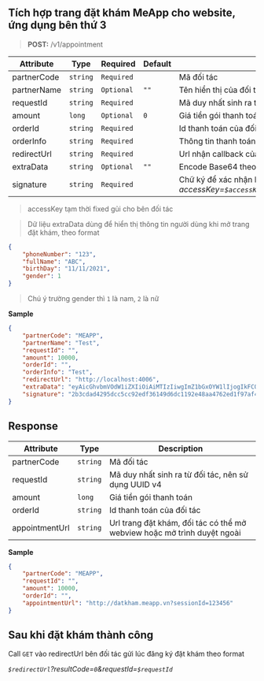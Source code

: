 ## Tích hợp trang đặt khám MeApp cho website, ứng dụng bên thứ 3

> **POST:** /v1/appointment

| Attribute | Type | Required | Default | Description |
| --- | --- | --- | --- | --- |
partnerCode | `string` | `Required` | | Mã đối tác
partnerName | `string` | `Optional` | `""` | Tên hiển thị của đối tác
requestId | `string` | `Required` | | Mã duy nhất sinh ra từ đối tác, nên sử dụng UUID v4
amount | `long` | `Optional` | `0` | Giá tiền gói thanh toán
orderId | `string` | `Required` | | Id thanh toán của đối tác
orderInfo | `string` | `Required` | | Thông tin thanh toán
redirectUrl | `string` | `Required` | | Url nhận callback của đối tác, dùng để nhận kết quả đặt khám thành công
extraData | `string` | `Optional` | `""` | Encode Base64 theo định dạng Json: `{"key": "value"}` Ví dụ với dữ liệu: `{"username": "meapp"}` thì data extraData: `eyJ1c2VybmFtZSI6ICJtZWFwcCJ9`
signature | `string` | `Required` | | Chữ ký để xác nhận bảo toàn dữ liệu. Sử dụng thuật toán Hmac_SHA256 với data phía trên theo định dạng được sort từ a-z: *accessKey=`$accessKey`&amount=`$amount`&extraData=`$extraData`&orderId=`$orderId`&orderInfo=`$orderInfo`&partnerCode=`$partnerCode`&partnerName=`$partnerName`&redirectUrl=`$redirectUrl`&requestId=`$requestId`*

> accessKey tạm thời fixed gủi cho bên đối tác

> Dữ liệu extraData dùng để hiển thị thông tin người dùng khi mở trang đặt khám, theo format 
```json
{ 
    "phoneNumber": "123", 
    "fullName": "ABC", 
    "birthDay": "11/11/2021", 
    "gender": 1 
}
``` 
> Chú ý trường gender thì `1` là nam, `2` là nữ

**Sample**
```json
{
    "partnerCode": "MEAPP",
    "partnerName": "Test",
    "requestId": "",
    "amount": 10000,
    "orderId": "",
    "orderInfo": "Test",
    "redirectUrl": "http://localhost:4006",
    "extraData": "eyAicGhvbmVOdW1iZXIiOiAiMTIzIiwgImZ1bGxOYW1lIjogIkFCQyIsICJiaXJ0aERheSI6ICIyNC8xMS8yMDIxIiwgImdlbmRlciI6IDEgfQ",
    "signature": "2b3cdad4295dcc5cc92edf36149d6dc1192e48aa4762ed1f97af40906763571e"
}
```

## Response

| Attribute | Type | Description |
| --- | --- | --- |
partnerCode | `string` | Mã đối tác
requestId | `string` | Mã duy nhất sinh ra từ đối tác, nên sử dụng UUID v4
amount | `long` | Giá tiền gói thanh toán
orderId | `string` | Id thanh toán của đối tác
appointmentUrl | `string` | Url trang đặt khám, đối tác có thể mở webview hoặc mở trình duyệt ngoài

**Sample**
```json
{
    "partnerCode": "MEAPP",
    "requestId": "",
    "amount": 10000,
    "orderId": "",
    "appointmentUrl": "http://datkham.meapp.vn?sessionId=123456"
}
```

## Sau khi đặt khám thành công

Call `GET` vào redirectUrl bên đối tác gửi lúc đăng ký đặt khám theo format

*`$redirectUrl`?resultCode=`0`&requestId=`$requestId`*
